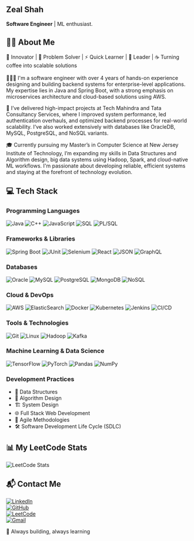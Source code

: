 ## Zeal Shah
**Software Engineer**  \|  ML enthusiast.
## 🙋‍♂️ About Me
🚀 Innovator | 🧠 Problem Solver | ⚡ Quick Learner | 🤝 Leader | ☕ Turning coffee into scalable solutions  <br><br>
👨🏻‍💻 I'm a software engineer with over 4 years of hands-on experience designing and building backend systems for enterprise-level applications. My expertise lies in Java and Spring Boot, with a strong emphasis on microservices architecture and cloud-based solutions using AWS.

💼 I’ve delivered high-impact projects at Tech Mahindra and Tata Consultancy Services, where I improved system performance, led authentication overhauls, and optimized backend processes for real-world scalability. I’ve also worked extensively with databases like OracleDB, MySQL, PostgreSQL, and NoSQL variants.

🎓 Currently pursuing my Master’s in Computer Science at New Jersey Institute of Technology, I’m expanding my skills in Data Structures and Algorithm design, big data systems using Hadoop, Spark, and cloud-native ML workflows. I'm passionate about developing reliable, efficient systems and staying at the forefront of technology evolution.

## 💻 Tech Stack
### Programming Languages
![Java](https://img.shields.io/badge/Java-%23ED8B00.svg?style=for-the-badge&logo=openjdk&logoColor=white) 
![C++](https://img.shields.io/badge/C++-%2300599C.svg?style=for-the-badge&logo=c%2B%2B&logoColor=white) 
![JavaScript](https://img.shields.io/badge/javascript-%23323330.svg?style=for-the-badge&logo=javascript&logoColor=%23F7DF1E) 
![SQL](https://img.shields.io/badge/SQL-%2300C7B7.svg?style=for-the-badge&logo=sqlite&logoColor=white) 
![PL/SQL](https://img.shields.io/badge/PLSQL-%23F00000.svg?style=for-the-badge&logo=oracle&logoColor=white)

### Frameworks & Libraries
![Spring Boot](https://img.shields.io/badge/Spring%20Boot-6DB33F?style=for-the-badge&logo=springboot&logoColor=white) 
![JUnit](https://img.shields.io/badge/JUnit-25A162?style=for-the-badge&logo=java&logoColor=white) 
![Selenium](https://img.shields.io/badge/Selenium-43B02A?style=for-the-badge&logo=selenium&logoColor=white) 
![React](https://img.shields.io/badge/React-20232A?style=for-the-badge&logo=react&logoColor=61DAFB) 
![JSON](https://img.shields.io/badge/JSON-000000?style=for-the-badge&logo=json&logoColor=white) 
![GraphQL](https://img.shields.io/badge/GraphQL-E10098?style=for-the-badge&logo=graphql&logoColor=white)

### Databases
![Oracle](https://img.shields.io/badge/Oracle-F80000?style=for-the-badge&logo=oracle&logoColor=white) 
![MySQL](https://img.shields.io/badge/MySQL-005C84?style=for-the-badge&logo=mysql&logoColor=white) 
![PostgreSQL](https://img.shields.io/badge/PostgreSQL-316192?style=for-the-badge&logo=postgresql&logoColor=white) 
![MongoDB](https://img.shields.io/badge/MongoDB-4EA94B?style=for-the-badge&logo=mongodb&logoColor=white) 
![NoSQL](https://img.shields.io/badge/NoSQL-000000?style=for-the-badge&logo=apachecassandra&logoColor=white)

### Cloud & DevOps
![AWS](https://img.shields.io/badge/AWS-%23FF9900.svg?style=for-the-badge&logo=amazon-aws&logoColor=white) 
![ElasticSearch](https://img.shields.io/badge/-ElasticSearch-005571?style=for-the-badge&logo=elasticsearch) 
![Docker](https://img.shields.io/badge/Docker-%230db7ed.svg?style=for-the-badge&logo=docker&logoColor=white) 
![Kubernetes](https://img.shields.io/badge/Kubernetes-%23326ce5.svg?style=for-the-badge&logo=kubernetes&logoColor=white) 
![Jenkins](https://img.shields.io/badge/Jenkins-D24939?style=for-the-badge&logo=jenkins&logoColor=white) 
![CI/CD](https://img.shields.io/badge/CI%2FCD-%23007ACC.svg?style=for-the-badge&logo=gitlab&logoColor=white)

### Tools & Technologies
![Git](https://img.shields.io/badge/Git-F05033?style=for-the-badge&logo=git&logoColor=white) 
![Linux](https://img.shields.io/badge/Linux-FCC624?style=for-the-badge&logo=linux&logoColor=black) 
![Hadoop](https://img.shields.io/badge/Hadoop-66CCFF?style=for-the-badge&logo=apachehadoop&logoColor=black) 
![Kafka](https://img.shields.io/badge/Kafka-231F20?style=for-the-badge&logo=apachekafka&logoColor=white)

### Machine Learning & Data Science
![TensorFlow](https://img.shields.io/badge/TensorFlow-%23FF6F00.svg?style=for-the-badge&logo=TensorFlow&logoColor=white)
![PyTorch](https://img.shields.io/badge/PyTorch-%23EE4C2C.svg?style=for-the-badge&logo=PyTorch&logoColor=white)
![Pandas](https://img.shields.io/badge/pandas-%23150458.svg?style=for-the-badge&logo=pandas&logoColor=white)
![NumPy](https://img.shields.io/badge/numpy-%23013243.svg?style=for-the-badge&logo=numpy&logoColor=white)

### Development Practices
- 🧮 Data Structures
- 🧠 Algorithm Design
- 🏗️ System Design
- 🌐 Full Stack Web Development
- 🚀 Agile Methodologies
- 🛠️ Software Development Life Cycle (SDLC)

## 📊 My LeetCode Stats
![LeetCode Stats](https://leetcard.jacoblin.cool/zealshah512)


## 📬 Contact Me
[![LinkedIn](https://img.shields.io/badge/LinkedIn-%230077B5.svg?logo=linkedin&logoColor=white)](https://www.linkedin.com/in/shahzeal/)  
[![GitHub](https://img.shields.io/badge/GitHub-%23121011.svg?logo=github&logoColor=white)](https://github.com/zeal512/)  
[![LeetCode](https://img.shields.io/badge/LeetCode-%23FFA116.svg?logo=leetcode&logoColor=black)](https://leetcode.com/u/zealshah512/)  
[![Gmail](https://img.shields.io/badge/Email-D14836?logo=gmail&logoColor=white)](mailto:zealshah396@gmail.com)

🚀 Always building, always learning  

